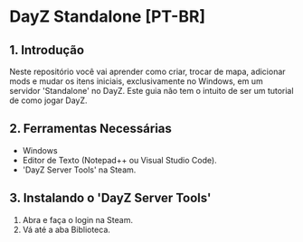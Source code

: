 # DayZ Standalone [PT-BR]

## 1. Introdução

Neste repositório você vai aprender como criar, trocar de mapa, adicionar mods e mudar os itens iniciais, exclusivamente no Windows, em um servidor 'Standalone' no DayZ. Este guia não tem o intuito de ser um tutorial de como jogar DayZ.

## 2. Ferramentas Necessárias

- Windows
- Editor de Texto (Notepad++ ou Visual Studio Code).
- 'DayZ Server Tools' na Steam.

## 3. Instalando o 'DayZ Server Tools'

1. Abra e faça o login na Steam.
2. Vá até a aba Biblioteca.
